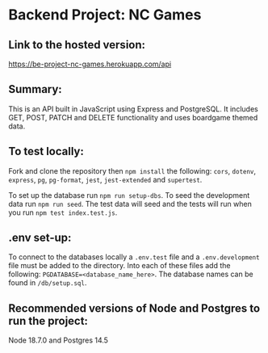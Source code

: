 # Backend Project: NC Games

## Link to the hosted version:

https://be-project-nc-games.herokuapp.com/api

## Summary:

This is an API built in JavaScript using Express and PostgreSQL. It includes GET, POST, PATCH and DELETE functionality and uses boardgame themed data.

## To test locally:

Fork and clone the repository then `npm install` the following: `cors`, `dotenv`, `express`, `pg`, `pg-format`, `jest`, `jest-extended` and `supertest`.

To set up the database run `npm run setup-dbs`. To seed the development data run `npm run seed`. The test data will seed and the tests will run when you run `npm test index.test.js`.

## .env set-up:

To connect to the databases locally a `.env.test` file and a `.env.development` file must be added to the directory. Into each of these files add the following: `PGDATABASE=<database_name_here>`. The database names can be found in `/db/setup.sql`.

## Recommended versions of Node and Postgres to run the project:

Node 18.7.0 and Postgres 14.5

